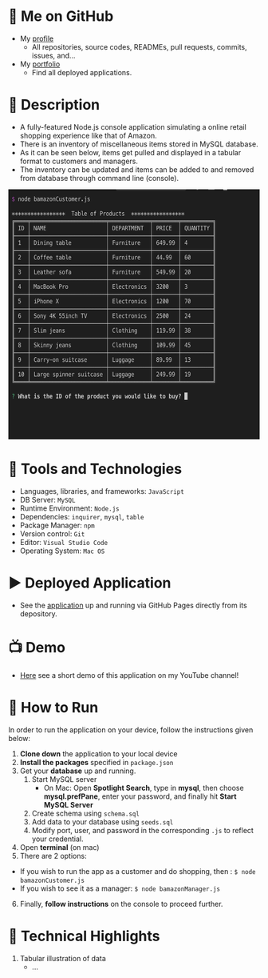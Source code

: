 # :link: Me on GitHub
* My [profile](https://github.com/Arsalan-Sadri)
  * All repositories, source codes, READMEs, pull requests, commits, issues, and...
* My [portfolio](https://Arsalan-Sadri.github.io)
  * Find all deployed applications. 

# :page_with_curl: Description
* A fully-featured Node.js console application simulating a online retail shopping experience like that of Amazon.
* There is an inventory of miscellaneous items stored in MySQL database.
* As it can be seen below, items get pulled and displayed in a tabular format to customers and managers.
* The inventory can be updated and items can be added to and removed from database through command line (console).

<img src="Docs/Images/inventory_table.png" width="600" height="500">


# :nut_and_bolt: Tools and Technologies
* Languages, libraries, and frameworks: `JavaScript`
* DB Server: `MySQL`
* Runtime Environment: `Node.js`
* Dependencies: `inquirer`, `mysql`, `table`
* Package Manager: `npm`
* Version control: `Git`
* Editor: `Visual Studio Code`
* Operating System: `Mac OS`

# :arrow_forward: Deployed Application
* See the [application]() up and running via GitHub Pages directly from its depository.


# :tv: Demo
* [Here]() see a short demo of this application on my YouTube channel!

# :wrench: How to Run
In order to run the application on your device, follow the instructions given below:
1. **Clone down** the application to your local device
2. **Install the packages** specified in `package.json`
3. Get your **database** up and running.
   1. Start MySQL server
      * On Mac: Open **Spotlight Search**, type in **mysql**, then choose **mysql.prefPane**,
       enter your password, and finally hit **Start MySQL Server**
   2. Create schema using `schema.sql`
   3. Add data to your database using `seeds.sql`
   4. Modify port, user, and password in the corresponding `.js` to reflect your credential.
4. Open **terminal** (on mac)
5. There are 2 options:
  * If you wish to run the app as a customer and do shopping, then : `$ node bamazonCustomer.js`
  * If you wish to see it as a manager: `$ node bamazonManager.js`
6. Finally, **follow instructions** on the console to proceed further. 

# :key: Technical Highlights
1. Tabular illustration of data
   * ...